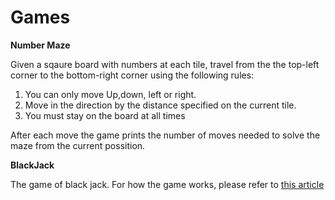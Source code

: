 # Games
**Number Maze**

Given a sqaure board with numbers at each tile, travel from the the top-left corner to the bottom-right corner using the following rules:
1) You can only move Up,down, left or right.
2) Move in the direction by the distance specified on the current tile.
3) You must stay on the board at all times

After each move the game prints the number of moves needed to solve the maze from the current possition.  

**BlackJack**

The game of black jack. For how the game works, please refer to [this article](https://en.wikipedia.org/wiki/Blackjack)
